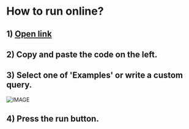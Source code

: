 # How to run online?
## 1) [Open link](https://swish.swi-prolog.org/)
## 2) Copy and paste the code on the left.
## 3) Select one of 'Examples' or write a custom query.
![IMAGE](https://github.com/OlegSfrnk/AI/PictureForGuide/examples.png)
## 4) Press the run button.